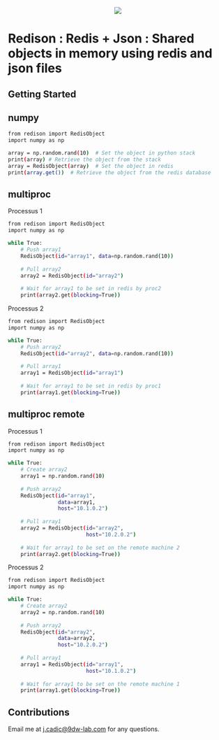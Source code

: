 <p align="center">
  <img src="imgs/redis.png"/>
</p>

# Redison : Redis + Json : Shared objects in memory using redis and json files

## Getting Started

## numpy

```bash
from redison import RedisObject
import numpy as np

array = np.random.rand(10)  # Set the object in python stack
print(array) # Retrieve the object from the stack
array = RedisObject(array)  # Set the object in redis
print(array.get())  # Retrieve the object from the redis database

```

## multiproc
Processus 1

```bash
from redison import RedisObject
import numpy as np

while True:
    # Push array1
    RedisObject(id="array1", data=np.random.rand(10))
    
    # Pull array2
    array2 = RedisObject(id="array2")
    
    # Wait for array1 to be set in redis by proc2
    print(array2.get(blocking=True)) 

```
Processus 2


```bash
from redison import RedisObject
import numpy as np

while True:
    # Push array2
    RedisObject(id="array2", data=np.random.rand(10))
    
    # Pull array1
    array1 = RedisObject(id="array1")
    
    # Wait for array1 to be set in redis by proc1
    print(array1.get(blocking=True)) 

```

## multiproc remote
Processus 1

```bash
from redison import RedisObject
import numpy as np

while True:
    # Create array2
    array1 = np.random.rand(10)
    
    # Push array2 
    RedisObject(id="array1",
                data=array1,
                host="10.1.0.2")
   
    # Pull array1
    array2 = RedisObject(id="array2", 
                         host="10.2.0.2")
   
    # Wait for array1 to be set on the remote machine 2
    print(array2.get(blocking=True)) 
```
Processus 2

```bash
from redison import RedisObject
import numpy as np

while True:
    # Create array2
    array2 = np.random.rand(10)
    
    # Push array2 
    RedisObject(id="array2",
                data=array2,
                host="10.2.0.2")
   
    # Pull array1
    array1 = RedisObject(id="array1", 
                         host="10.1.0.2")
   
    # Wait for array1 to be set on the remote machine 1
    print(array1.get(blocking=True)) 

```

## Contributions

Email me at j.cadic@9dw-lab.com for any questions.
